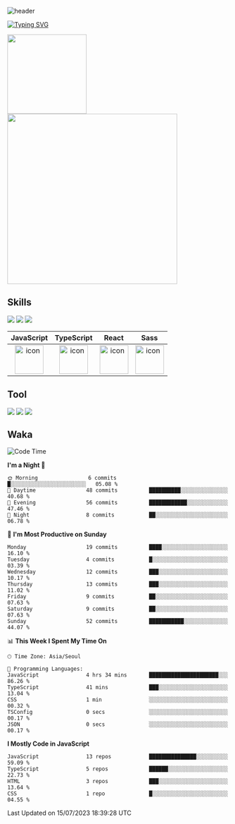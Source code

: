 ![header](https://capsule-render.vercel.app/api?type=waving&color=6994CDEE&text=&animation=twinkling&height=80)

[![Typing SVG](https://readme-typing-svg.demolab.com?font=Alkatra&weight=500&size=45&duration=4000&pause=3&color=6994CDEE&center=false&vCenter=false&multiline=true&repeat=true&width=1000&height=100&lines=Welcome+to+Geonoooo's+GitHub!👋)](https://git.io/typing-svg)


   <p display="inline">
    <a href="https://github.com/alchogh">
     <img height="180" src=https://github-readme-stats.vercel.app/api?username=alchogh&theme=vue&show_icons=true" />
     <img width="386" src="https://github-readme-stats.vercel.app/api/top-langs/?username=alchogh&layout=compact&theme=vue" />
    </a>
  </p>

## Skills

<div>
    <img src="https://img.shields.io/badge/html5-E34F26?style=flat&logo=HTML5&logoColor=white"/>
    <img src="https://img.shields.io/badge/css3-1572B6?style=flat&logo=CSS3&logoColor=white"/>
    <img src="https://img.shields.io/badge/styled--components-8D5078?style=flat&logo=styled-components&logoColor=white"/>
  
</div>

|JavaScript|TypeScript|React|Sass|
| :--: | :--: | :--: | :--: |
| <img src="https://techstack-generator.vercel.app/js-icon.svg" alt="icon" width="65" height="65" /> | <img src="https://techstack-generator.vercel.app/ts-icon.svg" alt="icon" width="65" height="65" /> | <img src="https://techstack-generator.vercel.app/react-icon.svg" alt="icon" width="65" height="65" /> | <img src="https://techstack-generator.vercel.app/sass-icon.svg" alt="icon" width="65" height="65" /></div> |


## Tool
<div>
<img src="https://img.shields.io/badge/vsCode-007ACC?style=flat&logo=Visual Studio Code&logoColor=white"/>
<img src="https://img.shields.io/badge/Git-F05032?style=flat&logo=Git&logoColor=white"/> <img src="https://img.shields.io/badge/GitHub-181717?style=flat&logo=GitHub&logoColor=white"/>
</div>


## Waka

  <!--START_SECTION:waka-->
![Code Time](http://img.shields.io/badge/Code%20Time-303%20hrs%206%20mins-blue)

**I'm a Night 🦉** 

```text
🌞 Morning                6 commits           █░░░░░░░░░░░░░░░░░░░░░░░░   05.08 % 
🌆 Daytime                48 commits          ██████████░░░░░░░░░░░░░░░   40.68 % 
🌃 Evening                56 commits          ████████████░░░░░░░░░░░░░   47.46 % 
🌙 Night                  8 commits           ██░░░░░░░░░░░░░░░░░░░░░░░   06.78 % 
```
📅 **I'm Most Productive on Sunday** 

```text
Monday                   19 commits          ████░░░░░░░░░░░░░░░░░░░░░   16.10 % 
Tuesday                  4 commits           █░░░░░░░░░░░░░░░░░░░░░░░░   03.39 % 
Wednesday                12 commits          ███░░░░░░░░░░░░░░░░░░░░░░   10.17 % 
Thursday                 13 commits          ███░░░░░░░░░░░░░░░░░░░░░░   11.02 % 
Friday                   9 commits           ██░░░░░░░░░░░░░░░░░░░░░░░   07.63 % 
Saturday                 9 commits           ██░░░░░░░░░░░░░░░░░░░░░░░   07.63 % 
Sunday                   52 commits          ███████████░░░░░░░░░░░░░░   44.07 % 
```


📊 **This Week I Spent My Time On** 

```text
🕑︎ Time Zone: Asia/Seoul

💬 Programming Languages: 
JavaScript               4 hrs 34 mins       ██████████████████████░░░   86.26 % 
TypeScript               41 mins             ███░░░░░░░░░░░░░░░░░░░░░░   13.04 % 
CSS                      1 min               ░░░░░░░░░░░░░░░░░░░░░░░░░   00.32 % 
TSConfig                 0 secs              ░░░░░░░░░░░░░░░░░░░░░░░░░   00.17 % 
JSON                     0 secs              ░░░░░░░░░░░░░░░░░░░░░░░░░   00.17 % 
```

**I Mostly Code in JavaScript** 

```text
JavaScript               13 repos            ███████████████░░░░░░░░░░   59.09 % 
TypeScript               5 repos             ██████░░░░░░░░░░░░░░░░░░░   22.73 % 
HTML                     3 repos             ███░░░░░░░░░░░░░░░░░░░░░░   13.64 % 
CSS                      1 repo              █░░░░░░░░░░░░░░░░░░░░░░░░   04.55 % 
```




 Last Updated on 15/07/2023 18:39:28 UTC
<!--END_SECTION:waka-->





